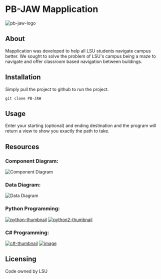 # PB-JAW Mapplication 
![pb-jaw-logo](https://user-images.githubusercontent.com/65536687/112228266-0adb5600-8bff-11eb-8b80-9d01e106414b.jpeg)

## About
Mapplication was developed to help all LSU students navigate campus better. We sought to solve the problem of LSU's campus being a maze to navigate and offer classroom based navigation between buildings.


## Installation

Simply pull the project to github to run the project.
```shell
git clone PB-JAW
```

## Usage
Enter your starting (optional) and ending destination and the program will return a view to show you exactly the path to take.


## Resources

### Component Diagram:
![Component Diagram](https://user-images.githubusercontent.com/65536687/107862702-0b204e80-6e14-11eb-99cd-13065d9a46b5.png)
### Data Diagram:
![Data Diagram](https://user-images.githubusercontent.com/65536687/107862902-c2699500-6e15-11eb-8115-d41f18df15e0.png)
### Python Programming:
[![python-thumbnail](https://user-images.githubusercontent.com/65536687/108138305-52604680-7083-11eb-87e0-a01c52ac8bc9.png)](https://www.youtube.com/watch?v=dO3YAqn9B8Q)
[![python2-thumbnail](https://user-images.githubusercontent.com/65536687/112258369-61af5280-8c34-11eb-801a-fc491f06e4e4.png)](https://www.youtube.com/watch?v=EEBNE9vXUI8)
### C# Programming:
[![c#-thumbnail](https://user-images.githubusercontent.com/65536687/108457941-28e91b80-7239-11eb-94bc-d99244a7a439.png)](https://www.youtube.com/watch?v=0dxVNwHT8Rg)
[![image](https://user-images.githubusercontent.com/65536687/112258465-8efc0080-8c34-11eb-9400-758cf8ee0c2a.png)](https://www.youtube.com/watch?v=tWB24pCTAm8)


## Licensing
Code owned by LSU



